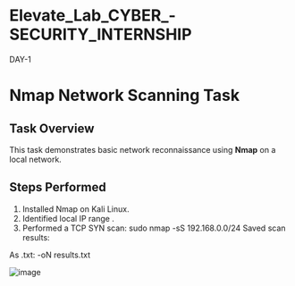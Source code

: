 # Elevate_Lab_CYBER_-SECURITY_INTERNSHIP
DAY-1

#  Nmap Network Scanning Task

## Task Overview
This task demonstrates basic network reconnaissance using **Nmap** on a local network.

## Steps Performed
1. Installed Nmap on Kali Linux.
2. Identified local IP range .
3. Performed a TCP SYN scan:
   sudo nmap -sS 192.168.0.0/24
Saved scan results:

As .txt: -oN results.txt

![image](https://github.com/user-attachments/assets/a11e6930-1d02-435e-83fb-99f292a762bc)

